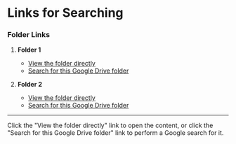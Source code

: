 # Links for Searching

### Folder Links

1. **Folder 1**
   - [View the folder directly](https://drive.google.com/drive/folders/1r4WK8FvyPoSl71UA8u6vh0GIyohpcnXk)
   - [Search for this Google Drive folder](https://www.google.com/search?q=https://drive.google.com/drive/folders/1r4WK8FvyPoSl71UA8u6vh0GIyohpcnXk)

2. **Folder 2**
   - [View the folder directly](https://drive.google.com/drive/folders/1sfOphkkc_TgVgXbFogHPU1ePc-h-OZKC)
   - [Search for this Google Drive folder](https://www.google.com/search?q=https://drive.google.com/drive/folders/1sfOphkkc_TgVgXbFogHPU1ePc-h-OZKC)

---

Click the "View the folder directly" link to open the content, or click the "Search for this Google Drive folder" link to perform a Google search for it.
